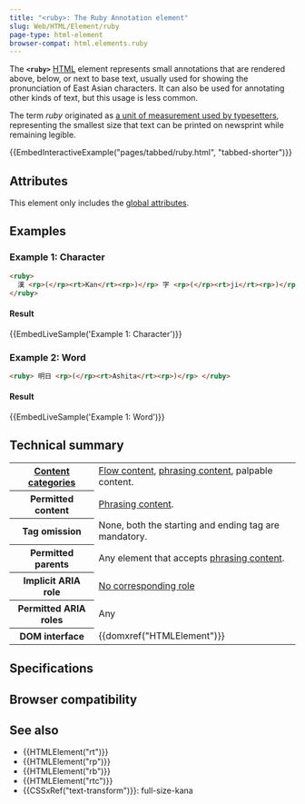 ```yaml
---
title: "<ruby>: The Ruby Annotation element"
slug: Web/HTML/Element/ruby
page-type: html-element
browser-compat: html.elements.ruby
---
```




The **`<ruby>`** [HTML](/Web/HTML) element represents small annotations that are rendered above, below, or next to base text, usually used for showing the pronunciation of East Asian characters. It can also be used for annotating other kinds of text, but this usage is less common.

The term _ruby_ originated as [a unit of measurement used by typesetters](<https://en.wikipedia.org/wiki/Agate_(typography)>), representing the smallest size that text can be printed on newsprint while remaining legible.

{{EmbedInteractiveExample("pages/tabbed/ruby.html", "tabbed-shorter")}}

## Attributes

This element only includes the [global attributes](/Web/HTML/Global_attributes).

## Examples

### Example 1: Character

```html
<ruby>
  漢 <rp>(</rp><rt>Kan</rt><rp>)</rp> 字 <rp>(</rp><rt>ji</rt><rp>)</rp>
</ruby>
```

#### Result

{{EmbedLiveSample('Example 1: Character')}}

### Example 2: Word

```html
<ruby> 明日 <rp>(</rp><rt>Ashita</rt><rp>)</rp> </ruby>
```

#### Result

{{EmbedLiveSample('Example 1: Word')}}

## Technical summary

<table class="properties">
  <tbody>
    <tr>
      <th scope="row">
        <a href="/Web/HTML/Content_categories"
          >Content categories</a
        >
      </th>
      <td>
        <a href="/Web/HTML/Content_categories#flow_content"
          >Flow content</a
        >,
        <a href="/Web/HTML/Content_categories#phrasing_content"
          >phrasing content</a
        >, palpable content.
      </td>
    </tr>
    <tr>
      <th scope="row">Permitted content</th>
      <td>
        <a href="/Web/HTML/Content_categories#phrasing_content"
          >Phrasing content</a
        >.
      </td>
    </tr>
    <tr>
      <th scope="row">Tag omission</th>
      <td>None, both the starting and ending tag are mandatory.</td>
    </tr>
    <tr>
      <th scope="row">Permitted parents</th>
      <td>
        Any element that accepts
        <a href="/Web/HTML/Content_categories#phrasing_content"
          >phrasing content</a
        >.
      </td>
    </tr>
    <tr>
      <th scope="row">Implicit ARIA role</th>
      <td>
        <a href="https://www.w3.org/TR/html-aria/#dfn-no-corresponding-role"
          >No corresponding role</a
        >
      </td>
    </tr>
    <tr>
      <th scope="row">Permitted ARIA roles</th>
      <td>Any</td>
    </tr>
    <tr>
      <th scope="row">DOM interface</th>
      <td>{{domxref("HTMLElement")}}</td>
    </tr>
  </tbody>
</table>

## Specifications



## Browser compatibility



## See also

- {{HTMLElement("rt")}}
- {{HTMLElement("rp")}}
- {{HTMLElement("rb")}}
- {{HTMLElement("rtc")}}
- {{CSSxRef("text-transform")}}: full-size-kana
